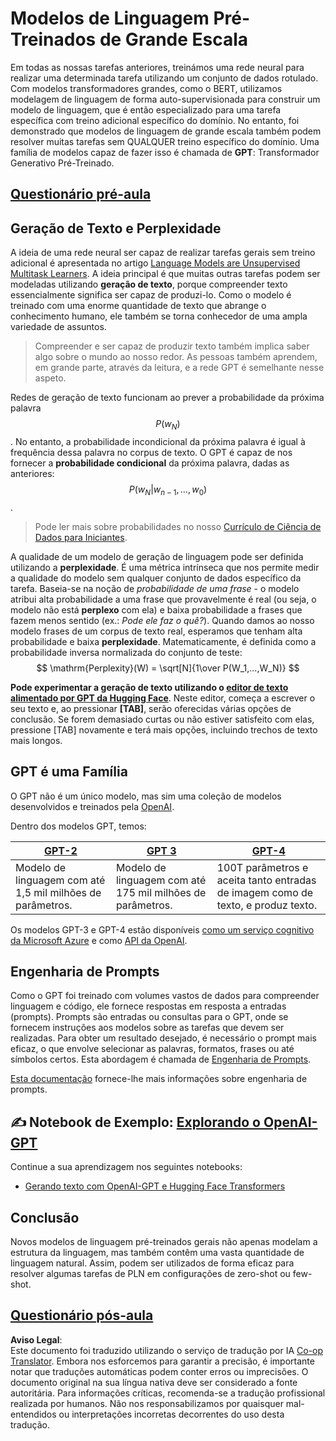 <!--
CO_OP_TRANSLATOR_METADATA:
{
  "original_hash": "2efbb183384a50f0fc0cde02534d912f",
  "translation_date": "2025-08-24T10:20:05+00:00",
  "source_file": "lessons/5-NLP/20-LangModels/README.md",
  "language_code": "pt"
}
-->
# Modelos de Linguagem Pré-Treinados de Grande Escala

Em todas as nossas tarefas anteriores, treinámos uma rede neural para realizar uma determinada tarefa utilizando um conjunto de dados rotulado. Com modelos transformadores grandes, como o BERT, utilizamos modelagem de linguagem de forma auto-supervisionada para construir um modelo de linguagem, que é então especializado para uma tarefa específica com treino adicional específico do domínio. No entanto, foi demonstrado que modelos de linguagem de grande escala também podem resolver muitas tarefas sem QUALQUER treino específico do domínio. Uma família de modelos capaz de fazer isso é chamada de **GPT**: Transformador Generativo Pré-Treinado.

## [Questionário pré-aula](https://ff-quizzes.netlify.app/en/ai/quiz/39)

## Geração de Texto e Perplexidade

A ideia de uma rede neural ser capaz de realizar tarefas gerais sem treino adicional é apresentada no artigo [Language Models are Unsupervised Multitask Learners](https://cdn.openai.com/better-language-models/language_models_are_unsupervised_multitask_learners.pdf). A ideia principal é que muitas outras tarefas podem ser modeladas utilizando **geração de texto**, porque compreender texto essencialmente significa ser capaz de produzi-lo. Como o modelo é treinado com uma enorme quantidade de texto que abrange o conhecimento humano, ele também se torna conhecedor de uma ampla variedade de assuntos.

> Compreender e ser capaz de produzir texto também implica saber algo sobre o mundo ao nosso redor. As pessoas também aprendem, em grande parte, através da leitura, e a rede GPT é semelhante nesse aspeto.

Redes de geração de texto funcionam ao prever a probabilidade da próxima palavra $$P(w_N)$$. No entanto, a probabilidade incondicional da próxima palavra é igual à frequência dessa palavra no corpus de texto. O GPT é capaz de nos fornecer a **probabilidade condicional** da próxima palavra, dadas as anteriores: $$P(w_N | w_{n-1}, ..., w_0)$$.

> Pode ler mais sobre probabilidades no nosso [Currículo de Ciência de Dados para Iniciantes](https://github.com/microsoft/Data-Science-For-Beginners/tree/main/1-Introduction/04-stats-and-probability).

A qualidade de um modelo de geração de linguagem pode ser definida utilizando a **perplexidade**. É uma métrica intrínseca que nos permite medir a qualidade do modelo sem qualquer conjunto de dados específico da tarefa. Baseia-se na noção de *probabilidade de uma frase* - o modelo atribui alta probabilidade a uma frase que provavelmente é real (ou seja, o modelo não está **perplexo** com ela) e baixa probabilidade a frases que fazem menos sentido (ex.: *Pode ele faz o quê?*). Quando damos ao nosso modelo frases de um corpus de texto real, esperamos que tenham alta probabilidade e baixa **perplexidade**. Matematicamente, é definida como a probabilidade inversa normalizada do conjunto de teste:
$$
\mathrm{Perplexity}(W) = \sqrt[N]{1\over P(W_1,...,W_N)}
$$ 

**Pode experimentar a geração de texto utilizando o [editor de texto alimentado por GPT da Hugging Face](https://transformer.huggingface.co/doc/gpt2-large)**. Neste editor, começa a escrever o seu texto e, ao pressionar **[TAB]**, serão oferecidas várias opções de conclusão. Se forem demasiado curtas ou não estiver satisfeito com elas, pressione [TAB] novamente e terá mais opções, incluindo trechos de texto mais longos.

## GPT é uma Família

O GPT não é um único modelo, mas sim uma coleção de modelos desenvolvidos e treinados pela [OpenAI](https://openai.com).

Dentro dos modelos GPT, temos:

| [GPT-2](https://huggingface.co/docs/transformers/model_doc/gpt2#openai-gpt2) | [GPT 3](https://openai.com/research/language-models-are-few-shot-learners) | [GPT-4](https://openai.com/gpt-4) |
| -- | -- | -- |
|Modelo de linguagem com até 1,5 mil milhões de parâmetros. | Modelo de linguagem com até 175 mil milhões de parâmetros. | 100T parâmetros e aceita tanto entradas de imagem como de texto, e produz texto. |

Os modelos GPT-3 e GPT-4 estão disponíveis [como um serviço cognitivo da Microsoft Azure](https://azure.microsoft.com/en-us/services/cognitive-services/openai-service/#overview?WT.mc_id=academic-77998-cacaste) e como [API da OpenAI](https://openai.com/api/).

## Engenharia de Prompts

Como o GPT foi treinado com volumes vastos de dados para compreender linguagem e código, ele fornece respostas em resposta a entradas (prompts). Prompts são entradas ou consultas para o GPT, onde se fornecem instruções aos modelos sobre as tarefas que devem ser realizadas. Para obter um resultado desejado, é necessário o prompt mais eficaz, o que envolve selecionar as palavras, formatos, frases ou até símbolos certos. Esta abordagem é chamada de [Engenharia de Prompts](https://learn.microsoft.com/en-us/shows/ai-show/the-basics-of-prompt-engineering-with-azure-openai-service?WT.mc_id=academic-77998-bethanycheum).

[Esta documentação](https://learn.microsoft.com/en-us/semantic-kernel/prompt-engineering/?WT.mc_id=academic-77998-bethanycheum) fornece-lhe mais informações sobre engenharia de prompts.

## ✍️ Notebook de Exemplo: [Explorando o OpenAI-GPT](../../../../../lessons/5-NLP/20-LangModels/GPT-PyTorch.ipynb)

Continue a sua aprendizagem nos seguintes notebooks:

* [Gerando texto com OpenAI-GPT e Hugging Face Transformers](../../../../../lessons/5-NLP/20-LangModels/GPT-PyTorch.ipynb)

## Conclusão

Novos modelos de linguagem pré-treinados gerais não apenas modelam a estrutura da linguagem, mas também contêm uma vasta quantidade de linguagem natural. Assim, podem ser utilizados de forma eficaz para resolver algumas tarefas de PLN em configurações de zero-shot ou few-shot.

## [Questionário pós-aula](https://ff-quizzes.netlify.app/en/ai/quiz/40)

**Aviso Legal**:  
Este documento foi traduzido utilizando o serviço de tradução por IA [Co-op Translator](https://github.com/Azure/co-op-translator). Embora nos esforcemos para garantir a precisão, é importante notar que traduções automáticas podem conter erros ou imprecisões. O documento original na sua língua nativa deve ser considerado a fonte autoritária. Para informações críticas, recomenda-se a tradução profissional realizada por humanos. Não nos responsabilizamos por quaisquer mal-entendidos ou interpretações incorretas decorrentes do uso desta tradução.